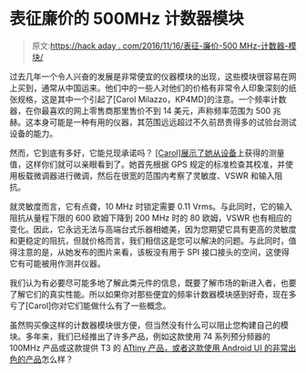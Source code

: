 # 表征廉价的 500MHz 计数器模块

> 原文:[https://hack aday . com/2016/11/16/表征-廉价-500 MHz-计数器-模块/](https://hackaday.com/2016/11/16/characterizing-a-cheap-500mhz-counter-module/)

过去几年一个令人兴奋的发展是非常便宜的仪器模块的出现，这些模块很容易在网上买到，通常从中国运来。他们中的一些人对他们的价格有非常令人印象深刻的纸张规格，这是其中一个引起了[Carol Milazzo，KP4MD]的注意。一个频率计数器，在你最喜欢的网上零售商那里售价不到 14 美元，声称频率范围为 500 兆赫。这本身可能是一种有用的仪器，其范围远远超过不久前昂贵得多的试验台测试设备的能力。

然而，它到底有多好，它能兑现承诺吗？ [[Carol]展示了她从设备](https://photos.google.com/share/AF1QipP1euFHGxNkvoEtaH80y8sURWg1Uzgs1VQoHdTxBcrajAl-Kb7_leDCmqgZRRIoWw?key=bUQ4dFV5cm5WNTVqb2piZWtYM0ViVkVkWmFtN21n)上获得的测量值，这样你们就可以亲眼看到了。她首先根据 GPS 规定的标准检查其校准，并使用板载微调器进行微调，然后在很宽的范围内考察了灵敏度、VSWR 和输入阻抗。

就灵敏度而言，它有点聋，10 MHz 时锁定需要 0.11 Vrms。与此同时，它的输入阻抗从量程下限的 600 欧姆下降到 200 MHz 时的 80 欧姆，VSWR 也有相应的变化。因此，它永远无法与高端台式乐器相媲美，因为您期望它具有更高的灵敏度和更稳定的阻抗，但就价格而言，我们相信这是您可以解决的问题。与此同时，值得注意的是，从她发布的图片来看，该板没有用于 SPI 接口接头的空间，这使得它有可能被用作测井仪器。

我们认为有必要尽可能多地了解此类元件的信息，既要了解市场的新进入者，也要了解它们的真实性能。所以如果你对那些便宜的频率计数器模块感到好奇，现在多亏了[Carol]你对它们能做什么有了一些概念。

虽然购买像这样的计数器模块很方便，但当然没有什么可以阻止您构建自己的模块。多年来，我们已经推出了许多产品，例如这款使用 74 系列预分频器的 100MHz 产品或这款提供 T3 的 [ATtiny 产品，或者这款使用 Android UI 的](http://hackaday.com/2016/07/02/hackaday-prize-entry-a-minimal-attiny-voltage-and-frequency-counter/)[非常出色的产品](http://hackaday.com/2016/03/29/nanocounter-frequency-counter-with-an-android-ui/)怎么样？